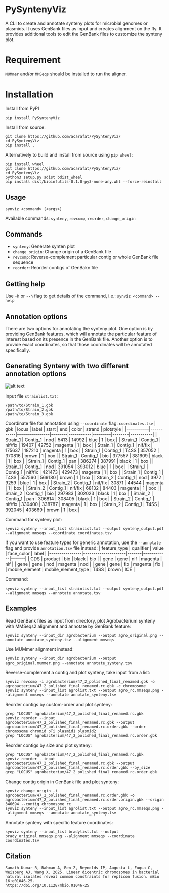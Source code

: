 # PySyntenyViz
A CLI to create and annotate synteny plots for microbial genomes or plasmids. It uses GenBank files as input and creates alignment on the fly. It provides additional tools to edit the GenBank files to customize the synteny plot.


# Requirement
`MUMmer` and/or `MMSeqs` should be installed to run the aligner.

# Installation
Install from PyPI
```
pip install PySyntenyViz
``` 

Install from source:
```
git clone https://github.com/acarafat/PySyntenyViz/
cd PySyntenyViz
pip install .
```

Alternatively to build and install from source using `pip wheel`:

```
pip install wheel
git clone https://github.com/acarafat/PySyntenyViz/
cd PySyntenyViz
python3 setup.py sdist bdist_wheel
pip install dist/bioinfutils-0.1.0-py3-none-any.whl --force-reinstall
```

## Usage
```
synviz <command> [<args>]
```
Available commands: `synteny`, `revcomp`, `reorder`, `change_origin`

## Commands
- `synteny`: Generate synten plot
- `change_origin`: Change origin of a GenBank file
- `revcomp`: Reverse-complement particular contig or whole GenBank file sequence
- `reorder`: Reorder contigs of GenBakn file

## Getting help
Use `-h` or `--h` flag to get details of the command, i.e.: `synviz <command> --help` 


## Annotation options
There are two options for annotating the synteny plot. One option is by providing GenBank features, which will annotate the particular feature of interest based on its presence in the GenBank file. Another option is to provide exact coordinates, so that those coordinates will be annotated specifically.

## Generating Synteny with two different annotation options

![alt text](synteny_coords.png "Synteny with annotation by custom coordinates")

Input file `strainlist.txt`:
```
/path/to/Strain_1.gbk
/path/to/Strain_2.gbk
/path/to/Strain_3.gbk
```

Coordinate file for annotation using `--coordinate` flag: `coordinates.tsv`
| gbk       | locus     | label          | start  | end       | color   | strand | plotstyle |
|-----------|-----------|----------------|--------|-----------|---------|--------|-----------|
| Strain_1  | Contig_1  | nod            | 5413   | 14992     | blue    | 1      | box       |
| Strain_1  | Contig_1  | nif/fix        | 19407  | 42752     | magenta | 1      | box       |
| Strain_1  | Contig_1  | nif/fix        | 175637 | 187210    | magenta | 1      | box       |
| Strain_1  | Contig_1  | T4SS           | 357052 | 370816    | brown   | 1      | box       |
| Strain_1  | Contig_1  | bio            | 377557 | 381609    | black   | 1      | box       |
| Strain_1  | Contig_1  | pan            | 386274 | 387991    | black   | 1      | box       |
| Strain_1  | Contig_1  | nod            | 391054 | 393012    | blue    | 1      | box       |
| Strain_1  | Contig_1  | nif/fix        | 421473 | 429473    | magenta | 1      | box       |
| Strain_1  | Contig_1  | T4SS           | 557560 | 569180    | brown   | 1      | box       |
| Strain_2  | Contig_1  | nod            | 3972   | 9259      | blue    | 1      | box       |
| Strain_2  | Contig_1  | nif/fix        | 30871  | 44544     | magenta | 1      | box       |
| Strain_2  | Contig_1  | nif/fix        | 68132  | 84403     | magenta | 1      | box       |
| Strain_2  | Contig_1  | bio            | 297983 | 302023    | black   | 1      | box       |
| Strain_2  | Contig_1  | pan            | 306814 | 308405    | black   | 1      | box       |
| Strain_2  | Contig_1  | nif/fix        | 330400 | 338787    | magenta | 1      | box       |
| Strain_2  | Contig_1  | T4SS           | 392045 | 403669    | brown   | 1      | box       |


Command for synteny plot:
```
synviz synteny --input_list strainlist.txt --output synteny_output.pdf --alignment mmseqs --coordinate coordinates.tsv
```


If you want to use feature types for generic annotation, use the `--annotate` flag and provide `annotation.tsv` file instead:
| feature_type   | qualifier           | value | face_color | label |
|----------------|---------------------|-------|------------|-------|
| CDS            | product             | bio   | black      | bio   |
| gene           | gene                | nif   | magenta    | nif   |
| gene           | gene                | nod   | magenta    | nod   |
| gene           | gene                | fix   | magenta    | fix   |
| mobile_element | mobile_element_type | T4SS  | brown      | ICE   |

Command:
```
synviz synteny --input_list strainlist.txt --output synteny_output.pdf --alignment mmseqs --annotate annotate.tsv
```

## Examples
Read GenBank files as input from directory, plot Agrobacterium synteny with MMSeqs2 alignment and annotate by GenBank feature:
```
synviz synteny --input_dir agrobacterium --output agro_original.png --annotate annotate_synteny.tsv --alignment mmseqs
```

Use MUMmer alignment instead:
```
synviz synteny --input_dir agrobacterium --output agro_original.mummer.png --annotate annotate_synteny.tsv
```

Reverse-complement a contig and plot synteny, take input from a list:
```
synviz revcomp -i agrobacterium/47_2_polished_final_renamed.gbk -o agrobacterium/47_2_polished_final_renamed.rc.gbk -c chromosome
synviz synteny --input_list agrolist.txt --output agro_rc.mmseqs.png --alignment mmseqs --annotate annotate_synteny.tsv
```

Reorder contigs by custom-order and plot synteny:
```
grep "LOCUS" agrobacterium/47_2_polished_final_renamed.rc.gbk
synviz reorder --input agrobacterium/47_2_polished_final_renamed.rc.gbk --output agrobacterium/47_2_polished_final_renamed.rc.order.gbk --order chromosome chromid pTi plasmid1 plasmid2
grep "LOCUS" agrobacterium/47_2_polished_final_renamed.rc.order.gbk
```

Reorder contigs by size and plot synteny:
```
grep "LOCUS" agrobacterium/47_2_polished_final_renamed.rc.gbk
synviz reorder --input agrobacterium/47_2_polished_final_renamed.rc.gbk --output agrobacterium/47_2_polished_final_renamed.rc.order.gbk --by_size
grep "LOCUS" agrobacterium/47_2_polished_final_renamed.rc.order.gbk
```

Change contig origin in GenBank file and plot synteny:
```
synviz change_origin -i agrobacterium/47_2_polished_final_renamed.rc.order.gbk -o agrobacterium/47_2_polished_final_renamed.rc.order.origin.gbk --origin 346694 --contig chromosome_rc
synviz synteny --input_list agrolist.txt --output agro_rc.mmseqs.png --alignment mmseqs --annotate annotate_synteny.tsv
```

Annotate synteny with specific feature coordinates:
```
synviz synteny --input_list bradylist.txt --output brady_original.mmseqs.png --alignment mmseqs --coordinate coordinates.tsv
```
## Citation
```
Sanath-Kumar R, Rahman A, Ren Z, Reynolds IP, Augusta L, Fuqua C, Weisberg AJ, Wang X. 2025. Linear dicentric chromosomes in bacterial natural isolates reveal common constraints for replicon fusion. mBio 16:e01046-25.
https://doi.org/10.1128/mbio.01046-25
```
